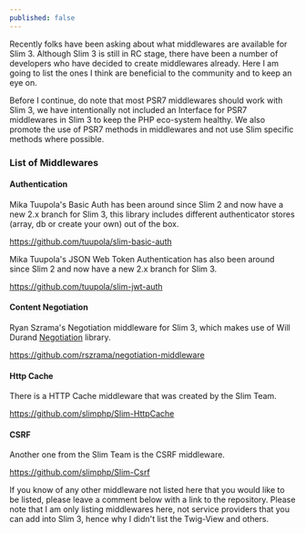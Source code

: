 ```yaml
---
published: false
---
```


Recently folks have been asking about what middlewares are available for Slim 3. Although Slim 3 is still in RC stage, there have been a number of developers who have decided to create middlewares already. Here I am going to list the ones I think are beneficial to the community and to keep an eye on.

Before I continue, do note that most PSR7 middlewares should work with Slim 3, we have intentionally not included an Interface for PSR7 middlewares in Slim 3 to keep the PHP eco-system healthy. We also promote the use of PSR7 methods in middlewares and not use Slim specific methods where possible.

### List of Middlewares

#### Authentication

Mika Tuupola's Basic Auth has been around since Slim 2 and now have a new 2.x branch for Slim 3, this library includes different authenticator stores (array, db or create your own) out of the box. 

https://github.com/tuupola/slim-basic-auth

Mika Tuupola's JSON Web Token Authentication has also been around since Slim 2 and now have a new 2.x branch for Slim 3.

https://github.com/tuupola/slim-jwt-auth

#### Content Negotiation

Ryan Szrama's Negotiation middleware for Slim 3, which makes use of Will Durand [Negotiation][] library. 

https://github.com/rszrama/negotiation-middleware

#### Http Cache

There is a HTTP Cache middleware that was created by the Slim Team.

https://github.com/slimphp/Slim-HttpCache

#### CSRF

Another one from the Slim Team is the CSRF middleware.

https://github.com/slimphp/Slim-Csrf

If you know of any other middleware not listed here that you would like to be listed, please leave a comment below with a link to the repository. Please note that I am only listing middlewares here, not service providers that you can add into Slim 3, hence why I didn't list the Twig-View and others.

[Negotiation]: https://github.com/willdurand/Negotiation
